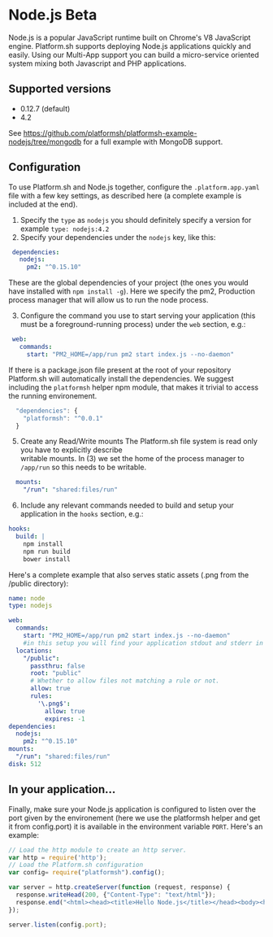 # Node.js Beta

Node.js is a popular JavaScript runtime built on Chrome's V8 JavaScript engine.
Platform.sh supports deploying Node.js applications quickly and easily. Using
our Multi-App support you can build a micro-service oriented system mixing both
Javascript and PHP applications.

## Supported versions

* 0.12.7 (default)
* 4.2

See https://github.com/platformsh/platformsh-example-nodejs/tree/mongodb for a 
full example with MongoDB support.

## Configuration

To use Platform.sh and Node.js together, configure the ``.platform.app.yaml``
file with a few key settings, as described here (a complete example is included
at the end).

1. Specify the `type` as `nodejs` you should definitely specify a version for example `type: nodejs:4.2`
2. Specify your dependencies under the `nodejs` key, like this:

```yaml
 dependencies:
   nodejs:
     pm2: "^0.15.10"
```

These are the global dependencies of your project (the ones you would have
installed with `npm install -g`). Here we specify the pm2, Production process manager that will allow us to run the node process.

3. Configure the command you use to start serving your application (this must
   be a foreground-running process) under the `web` section, e.g.:

```yaml
 web:
   commands:
     start: "PM2_HOME=/app/run pm2 start index.js --no-daemon"
```

If there is a package.json file present at the root of your repository 
Platform.sh will automatically install the dependencies. We suggest including
the `platformsh` helper npm module, that makes it trivial to access the 
running environement.

```javascript
  "dependencies": {
    "platformsh": "^0.0.1"
  }
```

5. Create any Read/Write mounts 
The Platform.sh file system is read only you have to explicitly describe  
writable mounts. In (3) we set the home of the process manager to `/app/run`
so this needs to be writable.

```yaml
  mounts:
    "/run": "shared:files/run"
```


6. Include any relevant commands needed to build and setup your application in
   the `hooks` section, e.g.:

```yaml
hooks:
  build: |
    npm install
    npm run build
    bower install
```

Here's a complete example that also serves static assets (.png from the /public directory):

```yaml
name: node
type: nodejs

web:
  commands:
    start: "PM2_HOME=/app/run pm2 start index.js --no-daemon"
    #in this setup you will find your application stdout and stderr in /app/run/logs
  locations:
    "/public":
      passthru: false
      root: "public"
      # Whether to allow files not matching a rule or not.
      allow: true
      rules:
        '\.png$':
          allow: true
          expires: -1
dependencies:
  nodejs:
    pm2: "^0.15.10"
mounts:
  "/run": "shared:files/run"
disk: 512
```

## In your application...
Finally, make sure your Node.js application is configured to listen over the 
port given by the environement (here we use the platformsh helper and get it
from config.port) it is available in the environment variable ``PORT``.
 Here's an example:

```javascript
// Load the http module to create an http server.
var http = require('http');
// Load the Platform.sh configuration
var config= require("platformsh").config();

var server = http.createServer(function (request, response) {
  response.writeHead(200, {"Content-Type": "text/html"});
  response.end("<html><head><title>Hello Node.js</title></head><body><h1><img src='public/js.png'>Hello Node.js</h1><h3>Platform configuration:</h3><pre>"+JSON.stringify(config, null, 4) + "</pre></body></html>");
});

server.listen(config.port);
```

